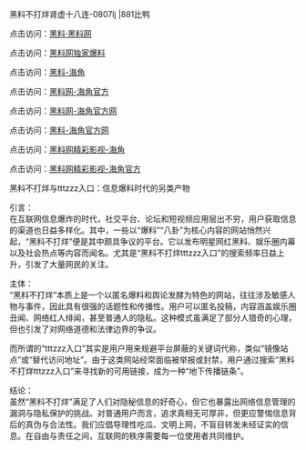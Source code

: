 黑料不打烊肾虚十八连-0807lj |881比鸭

点击访问：<a href="https://heiliaolvzlu3.pages.dev">黑料·黑料网</a>

点击访问：<a href="https://heiliaoyvnrda.pages.dev">黑料网独家爆料</a>

点击访问：<a href="https://heiliaokof3cy.pages.dev">黑料-海角</a>

点击访问：<a href="https://heiliaotlyq53.pages.dev">黑料网-海角官方</a>

点击访问：<a href="https://heiliao3gvg9x.pages.dev">黑料网-海角官方网</a>

点击访问：<a href="https://jha.pages.dev/">黑料-海角官方网</a>

点击访问：<a href="https://heiliaoxfe5rb.pages.dev">黑料网精彩影视-海角</a>

点击访问：<a href="https://heiliaoubleqx.pages.dev">黑料网精彩影视-海角官方</a>

黑料不打烊与tttzzz入口：信息爆料时代的另类产物

引言：  
在互联网信息爆炸的时代，社交平台、论坛和短视频应用层出不穷，用户获取信息的渠道也日益多样化。其中，一些以“爆料”“八卦”为核心内容的网站悄然兴起，“黑料不打烊”便是其中颇具争议的平台。它以发布明星网红黑料、娱乐圈内幕以及社会热点等内容而闻名。尤其是“黑料不打烊tttzzz入口”的搜索频率日益上升，引发了大量网民的关注。

主体：  
“黑料不打烊”本质上是一个以匿名爆料和舆论发酵为特色的网站，往往涉及敏感人物与事件，因此具有很强的话题性和传播性。用户可以匿名投稿，内容涵盖娱乐圈丑闻、网络红人绯闻，甚至普通人的隐私。这种模式虽满足了部分人猎奇的心理，但也引发了对网络道德和法律边界的争议。

而所谓的“tttzzz入口”其实是用户用来规避平台屏蔽的关键词代称，类似“镜像站点”或“替代访问地址”。由于这类网站经常面临被举报或封禁，用户通过搜索“黑料不打烊tttzzz入口”来寻找新的可用链接，成为一种“地下传播链条”。

结论：  
虽然“黑料不打烊”满足了人们对隐秘信息的好奇心，但它也暴露出网络信息管理的漏洞与隐私保护的挑战。对普通用户而言，追求真相无可厚非，但更应警惕信息背后的真伪与合法性。我们应倡导理性吃瓜、文明上网，不盲目转发未经证实的信息。在自由与责任之间，互联网的秩序需要每一位使用者共同维护。
